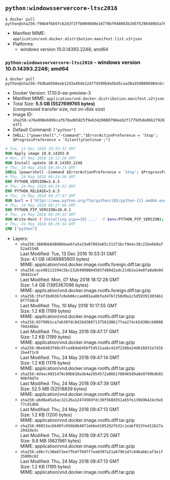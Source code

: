 ## `python:windowsservercore-ltsc2016`

```console
$ docker pull python@sha256:f94b4fbb97c62d3f3ffb0040d0e16776bf948883b3d5f5396489b5a76a9e9615
```

-	Manifest MIME: `application/vnd.docker.distribution.manifest.list.v2+json`
-	Platforms:
	-	windows version 10.0.14393.2248; amd64

### `python:windowsservercore-ltsc2016` - windows version 10.0.14393.2248; amd64

```console
$ docker pull python@sha256:f6dba05b0eab12d3a45de12dff4599b9a5bd5caa38a35d0096984c6cfe364d58
```

-	Docker Version: 17.10.0-ee-preview-3
-	Manifest MIME: `application/vnd.docker.distribution.manifest.v2+json`
-	Total Size: **5.5 GB (5527699765 bytes)**  
	(compressed transfer size, not on-disk size)
-	Image ID: `sha256:e76e090eb896cafb70ad65825f9e63420080798eeb2f1779d5de06b27928e3f1`
-	Default Command: `["python"]`
-	`SHELL`: `["powershell","-Command","$ErrorActionPreference = 'Stop'; $ProgressPreference = 'SilentlyContinue';"]`

```dockerfile
# Tue, 13 Dec 2016 10:53:31 GMT
RUN Apply image 10.0.14393.0
# Mon, 07 May 2018 18:12:28 GMT
RUN Install update 10.0.14393.2248
# Thu, 10 May 2018 09:39:25 GMT
SHELL [powershell -Command $ErrorActionPreference = 'Stop'; $ProgressPreference = 'SilentlyContinue';]
# Thu, 24 May 2018 09:24:50 GMT
ENV PYTHON_VERSION=3.6.5
# Thu, 24 May 2018 09:24:52 GMT
ENV PYTHON_RELEASE=3.6.5
# Thu, 24 May 2018 09:27:47 GMT
RUN $url = ('https://www.python.org/ftp/python/{0}/python-{1}-amd64.exe' -f $env:PYTHON_RELEASE, $env:PYTHON_VERSION); 	Write-Host ('Downloading {0} ...' -f $url); 	[Net.ServicePointManager]::SecurityProtocol = [Net.SecurityProtocolType]::Tls12; 	Invoke-WebRequest -Uri $url -OutFile 'python.exe'; 		Write-Host 'Installing ...'; 	Start-Process python.exe -Wait 		-ArgumentList @( 			'/quiet', 			'InstallAllUsers=1', 			'TargetDir=C:\Python', 			'PrependPath=1', 			'Shortcuts=0', 			'Include_doc=0', 			'Include_pip=0', 			'Include_test=0' 		); 		$env:PATH = [Environment]::GetEnvironmentVariable('PATH', [EnvironmentVariableTarget]::Machine); 		Write-Host 'Verifying install ...'; 	Write-Host '  python --version'; python --version; 		Write-Host 'Removing ...'; 	Remove-Item python.exe -Force; 		Write-Host 'Complete.';
# Thu, 24 May 2018 09:27:48 GMT
ENV PYTHON_PIP_VERSION=10.0.1
# Thu, 24 May 2018 09:29:33 GMT
RUN Write-Host ('Installing pip=={0} ...' -f $env:PYTHON_PIP_VERSION); 	[Net.ServicePointManager]::SecurityProtocol = [Net.SecurityProtocolType]::Tls12; 	Invoke-WebRequest -Uri 'https://bootstrap.pypa.io/get-pip.py' -OutFile 'get-pip.py'; 	python get-pip.py 		--disable-pip-version-check 		--no-cache-dir 		('pip=={0}' -f $env:PYTHON_PIP_VERSION) 	; 	Remove-Item get-pip.py -Force; 		Write-Host 'Verifying pip install ...'; 	pip --version; 		Write-Host 'Complete.';
# Thu, 24 May 2018 09:29:34 GMT
CMD ["python"]
```

-	Layers:
	-	`sha256:3889bb8d808bbae6fa5a33e07093e65c31371bcf9e4c38c21be6b9af52ad1548`  
		Last Modified: Tue, 13 Dec 2016 10:53:31 GMT  
		Size: 4.1 GB (4069985900 bytes)  
		MIME: application/vnd.docker.image.rootfs.foreign.diff.tar.gzip
	-	`sha256:ace98111594c5bc232640988045037489d2adc214b3a14e07a8a9e9d30442cef`  
		Last Modified: Mon, 07 May 2018 18:12:28 GMT  
		Size: 1.4 GB (1395367096 bytes)  
		MIME: application/vnd.docker.image.rootfs.foreign.diff.tar.gzip
	-	`sha256:3fef3bd83b7c0eb06ccae001ea0bfed47b7258d9a1c5d593913034b18f7fd8c0`  
		Last Modified: Thu, 10 May 2018 10:17:55 GMT  
		Size: 1.2 KB (1199 bytes)  
		MIME: application/vnd.docker.image.rootfs.diff.tar.gzip
	-	`sha256:83799b1ca7ab30fdc8d26d388f137502d8617faa274cb5d306cb800876634bbe`  
		Last Modified: Thu, 24 May 2018 09:47:17 GMT  
		Size: 1.2 KB (1199 bytes)  
		MIME: application/vnd.docker.image.rootfs.diff.tar.gzip
	-	`sha256:0be6483f40c97ced8da645bf54531aabc41df2266e24d618d31a7d1b1be4f1c0`  
		Last Modified: Thu, 24 May 2018 09:47:14 GMT  
		Size: 1.2 KB (1176 bytes)  
		MIME: application/vnd.docker.image.rootfs.diff.tar.gzip
	-	`sha256:4d4ac4931478c09b610a3b4a2954572a8661f80465d9a8e9799b4b9299bf0d7e`  
		Last Modified: Thu, 24 May 2018 09:47:39 GMT  
		Size: 52.5 MB (52518839 bytes)  
		MIME: application/vnd.docker.image.rootfs.diff.tar.gzip
	-	`sha256:a6d8a45a5ac32126a12474569fdc30f568d351a65fe139b96424c9a577cd1db6`  
		Last Modified: Thu, 24 May 2018 09:47:13 GMT  
		Size: 1.2 KB (1200 bytes)  
		MIME: application/vnd.docker.image.rootfs.diff.tar.gzip
	-	`sha256:08853acb649fc056b864071eb6ed105292f632c1eabf915fed12b27a2942de3c`  
		Last Modified: Thu, 24 May 2018 09:47:25 GMT  
		Size: 9.8 MB (9821961 bytes)  
		MIME: application/vnd.docker.image.rootfs.diff.tar.gzip
	-	`sha256:a96c7c30e6f2ee7fb4ffb97f7ea0397a21a679b1d7c64bab6caf3e1f3500bc82`  
		Last Modified: Thu, 24 May 2018 09:47:13 GMT  
		Size: 1.2 KB (1195 bytes)  
		MIME: application/vnd.docker.image.rootfs.diff.tar.gzip
